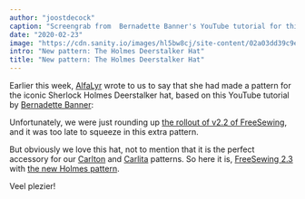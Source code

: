 ```yaml
---
author: "joostdecock"
caption: "Screengrab from  Bernadette Banner's YouTube tutorial for this hat"
date: "2020-02-23"
image: "https://cdn.sanity.io/images/hl5bw8cj/site-content/02a03dd39c9e5317e89681482735e8e5929d7c2d-2748x1546.jpg"
intro: "New pattern: The Holmes Deerstalker Hat"
title: "New pattern: The Holmes Deerstalker Hat"
---
```



Earlier this week, [AlfaLyr](/users/alfalyr) wrote to us to say that she had made a pattern for the iconic Sherlock Holmes Deerstalker hat, based on this YouTube tutorial by [Bernadette Banner](https://www.youtube.com/channel/UCSHtaUm-FjUps090S7crO4Q):

<YouTube id='H24VBFMZJF4' />

Unfortunately, we were just rounding up [the rollout of v2.2 of FreeSewing](/blog/breanna-measurements-sizes-in-2-2/), and it was too late to squeeze in this extra pattern.

But obviously we love this hat, not to mention that it is the perfect accessory for our [Carlton](/designs/carlton/) and [Carlita](/designs/carlita/) patterns. So here it is, [FreeSewing 2.3](https://github.com/freesewing/freesewing/releases/tag/v2.2.0) with [the new Holmes pattern](/designs/holmes/).

Veel plezier!


